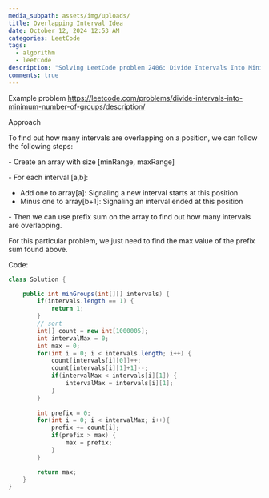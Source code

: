 ```yaml
---
media_subpath: assets/img/uploads/
title: Overlapping Interval Idea
date: October 12, 2024 12:53 AM
categories: LeetCode
tags:
  - algorithm
  - leetCode
description: "Solving LeetCode problem 2406: Divide Intervals Into Minimum Number of Groups"
comments: true
---
```

Example problem
https://leetcode.com/problems/divide-intervals-into-minimum-number-of-groups/description/

Approach

To find out how many intervals are overlapping on a position, we can follow the following steps:

\- Create an array with size \[minRange, maxRange]

\- For each interval \[a,b]:

* Add one to array\[a]: Signaling a new interval starts at this position
* Minus one to array\[b+1]: Signaling an interval ended at this position

\- Then we can use prefix sum on the array to find out how many intervals are overlapping.

For this particular problem, we just need to find the max value of the prefix sum found above.

Code:
```java
class Solution {

    public int minGroups(int[][] intervals) {
        if(intervals.length == 1) {
            return 1;
        }
        // sort
        int[] count = new int[1000005];
        int intervalMax = 0;
        int max = 0;
        for(int i = 0; i < intervals.length; i++) {
            count[intervals[i][0]]++;
            count[intervals[i][1]+1]--;
            if(intervalMax < intervals[i][1]) {
                intervalMax = intervals[i][1];
            }
        }
        
        int prefix = 0;
        for(int i = 0; i < intervalMax; i++){
            prefix += count[i];
            if(prefix > max) {
                max = prefix;
            }
        }

        return max;
    }
}
```
